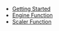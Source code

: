 <!-- docs/_sidebar.md -->

* [Getting Started](/)
* [Engine Function](/engine/)
* [Scaler Function](/scalers/)